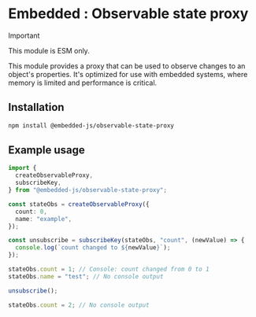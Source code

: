 # Embedded : Observable state proxy

> [!IMPORTANT]
> This module is ESM only.

This module provides a proxy that can be used to observe changes to an object's properties. It's optimized for use with embedded systems, where memory is limited and performance is critical.

## Installation

```sh
npm install @embedded-js/observable-state-proxy
```

## Example usage

```ts
import {
  createObservableProxy,
  subscribeKey,
} from "@embedded-js/observable-state-proxy";

const stateObs = createObservableProxy({
  count: 0,
  name: "example",
});

const unsubscribe = subscribeKey(stateObs, "count", (newValue) => {
  console.log(`count changed to ${newValue}`);
});

stateObs.count = 1; // Console: count changed from 0 to 1
stateObs.name = "test"; // No console output

unsubscribe();

stateObs.count = 2; // No console output
```
